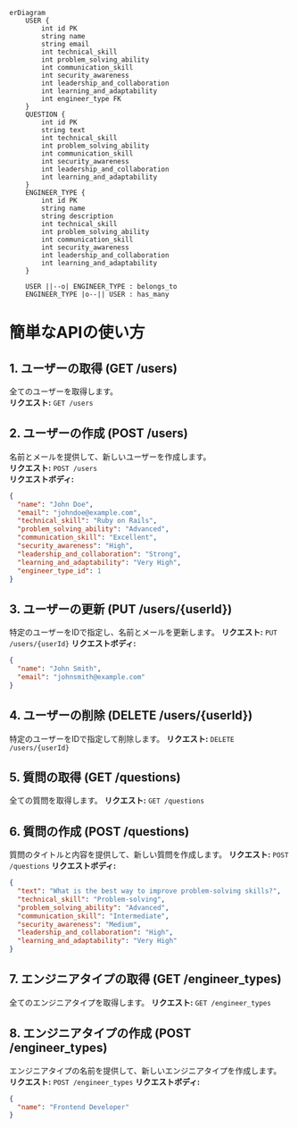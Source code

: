 ```mermaid
erDiagram
    USER {
        int id PK
        string name
        string email
        int technical_skill
        int problem_solving_ability
        int communication_skill
        int security_awareness
        int leadership_and_collaboration
        int learning_and_adaptability
        int engineer_type FK
    }
    QUESTION {
        int id PK
        string text
        int technical_skill
        int problem_solving_ability
        int communication_skill
        int security_awareness
        int leadership_and_collaboration
        int learning_and_adaptability
    }
    ENGINEER_TYPE {
        int id PK
        string name
        string description
        int technical_skill
        int problem_solving_ability
        int communication_skill
        int security_awareness
        int leadership_and_collaboration
        int learning_and_adaptability
    }

    USER ||--o| ENGINEER_TYPE : belongs_to
    ENGINEER_TYPE |o--|| USER : has_many

```

# 簡単なAPIの使い方

## 1. ユーザーの取得 (GET /users)

全てのユーザーを取得します。  
**リクエスト:** `GET /users`

## 2. ユーザーの作成 (POST /users)

名前とメールを提供して、新しいユーザーを作成します。  
**リクエスト:** `POST /users`  
**リクエストボディ:**

```json
{
  "name": "John Doe",
  "email": "johndoe@example.com",
  "technical_skill": "Ruby on Rails",
  "problem_solving_ability": "Advanced",
  "communication_skill": "Excellent",
  "security_awareness": "High",
  "leadership_and_collaboration": "Strong",
  "learning_and_adaptability": "Very High",
  "engineer_type_id": 1
}
```

## 3. ユーザーの更新 (PUT /users/{userId})

特定のユーザーをIDで指定し、名前とメールを更新します。
**リクエスト:** `PUT /users/{userId}`
**リクエストボディ:**

```json
{
  "name": "John Smith",
  "email": "johnsmith@example.com"
}
```

## 4. ユーザーの削除 (DELETE /users/{userId})

特定のユーザーをIDで指定して削除します。
**リクエスト:** `DELETE /users/{userId}`

## 5. 質問の取得 (GET /questions)

全ての質問を取得します。
**リクエスト:** `GET /questions`

## 6. 質問の作成 (POST /questions)

質問のタイトルと内容を提供して、新しい質問を作成します。
**リクエスト:** `POST /questions`
**リクエストボディ:**

```json
{
  "text": "What is the best way to improve problem-solving skills?",
  "technical_skill": "Problem-solving",
  "problem_solving_ability": "Advanced",
  "communication_skill": "Intermediate",
  "security_awareness": "Medium",
  "leadership_and_collaboration": "High",
  "learning_and_adaptability": "Very High"
}
```

## 7. エンジニアタイプの取得 (GET /engineer_types)

全てのエンジニアタイプを取得します。
**リクエスト:** `GET /engineer_types`

## 8. エンジニアタイプの作成 (POST /engineer_types)

エンジニアタイプの名前を提供して、新しいエンジニアタイプを作成します。
**リクエスト:** `POST /engineer_types`
**リクエストボディ:**

```json
{
  "name": "Frontend Developer"
}
```
